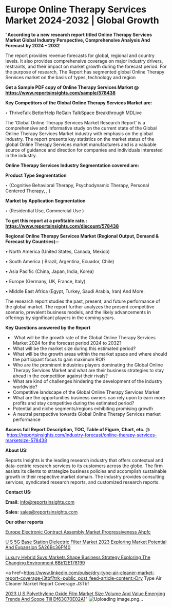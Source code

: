 # Europe Online Therapy Services Market 2024-2032 | Global Growth

"<strong>According to a new research report titled Online Therapy Services Market Global Industry Perspective, Comprehensive Analysis And Forecast by 2024 – 2032</strong>

The report provides revenue forecasts for global, regional and country levels. It also provides comprehensive coverage on major industry drivers, restraints, and their impact on market growth during the forecast period. For the purpose of research, The Report has segmented global Online Therapy Services market on the basis of types, technology and region

<strong>Get a Sample PDF copy of Online Therapy Services Market </strong><strong>@<a href=https://www.reportsinsights.com/sample/578438 style=color:#0000ff;> https://www.reportsinsights.com/sample/578438</a></strong></font>

<strong>Key Competitors of the Global Online Therapy Services Market are:</strong>

‣ ThriveTalk 
BetterHelp 
ReGain 
TalkSpace 
Breakthrough 
MDLive

The ‘Global Online Therapy Services Market Research Report’ is a comprehensive and informative study on the current state of the Global Online Therapy Services Market industry with emphasis on the global industry. The report presents key statistics on the market status of the global Online Therapy Services market manufacturers and is a valuable source of guidance and direction for companies and individuals interested in the industry.

<strong>Online Therapy Services Industry Segmentation covered are:</strong>

<strong>Product Type Segmentation</strong>

‣ (Cognitive Behavioral Therapy, Psychodynamic Therapy, Personal Centered 
Therapy, , )

<strong>Market by Application Segmentation</strong>

‣ (Residential Use, Commercial Use )

<strong>To get this report at a profitable rate.: <a href=https://www.reportsinsights.com/discount/578438 style=color:#0000ff;>https://www.reportsinsights.com/discount/578438</a></strong></font>

<strong>Regional Online Therapy Services Market (Regional Output, Demand &amp; Forecast by Countries):-</strong>

• North America (United States, Canada, Mexico)

• South America ( Brazil, Argentina, Ecuador, Chile)

• Asia Pacific (China, Japan, India, Korea)

• Europe (Germany, UK, France, Italy)

• Middle East Africa (Egypt, Turkey, Saudi Arabia, Iran) And More.

The research report studies the past, present, and future performance of the global market. The report further analyzes the present competitive scenario, prevalent business models, and the likely advancements in offerings by significant players in the coming years.

<strong>Key Questions answered by the Report</strong>
<ul>
  <li> What will be the growth rate of the Global Online Therapy Services Market 2024 for the forecast period 2024 to 2032?</li>
  <li>What will be the market size during this estimated period?</li>
  <li>What will be the growth areas within the market space and where should the participant focus to gain maximum ROI?</li>
  <li>Who are the prominent industries players dominating the Global Online Therapy Services Market and what are their business strategies to stay ahead in the competition against their rivals?</li>
  <li>What are kind of challenges hindering the development of the industry worldwide?</li>
  <li>Competitive landscape of the Global Online Therapy Services Market</li>
  <li>What are the opportunities business owners can rely upon to earn more profits and stay competitive during the estimated period?</li>
  <li>Potential and niche segments/regions exhibiting promising growth</li>
  <li>A neutral perspective towards Global Online Therapy Services market performance</li>
</ul>
<strong>Access full Report Description, TOC, Table of Figure, Chart, etc. </strong>@  <a href=https://reportsinsights.com/industry-forecast/online-therapy-services-marketsize-578438 style=color:#0000ff;>https://reportsinsights.com/industry-forecast/online-therapy-services-marketsize-578438</a></font>

<strong><strong>About US</strong>:</strong>

Reports Insights is the leading research industry that offers contextual and data-centric research services to its customers across the globe. The firm assists its clients to strategize business policies and accomplish sustainable growth in their respective market domain. The industry provides consulting services, syndicated research reports, and customized research reports.

<strong>Contact US:</strong>

<p class=""""><b>Email:</b> <a href=mailto:info@reportsinsights.com>info@reportsinsights.com</a></p>
<p class=""""><b>Sales:</b> <a href=mailto:sales@reportsinsights.com>sales@reportsinsights.com</a></p>

<strong>Our other reports</strong>

<a href=https://www.linkedin.com/pulse/europe-electronic-contract-assembly-market-progressiveness-ahpfc/>Europe Electronic Contract Assembly Market Progressiveness Ahpfc</a>

<a href=https://medium.com/@aanarkumar6/u-s-5g-base-station-dielectric-filter-market-2023-exploring-market-potential-and-expansion-5a26bc36ff40>U S 5G Base Station Dielectric Filter Market 2023 Exploring Market Potential And Expansion 5A26Bc36Ff40</a>

<a href=https://medium.com/@ruchikakadam73/luxury-hybrid-suvs-markets-shape-business-strategy-exploring-the-changing-environment-6bb12e178199>Luxury Hybrid Suvs Markets Shape Business Strategy Exploring The Changing Environment 6Bb12E178199</a>

<a href=https://www.linkedin.com/pulse/dry-type-air-cleaner-market-report-coverage-j3tbf?trk=public_post_feed-article-content>Dry Type Air Cleaner Market Report Coverage J3Tbf</a>

<a href=https://medium.com/@reportsinsights23/2023-u-s-polyethylene-oxide-film-market-size-volume-and-value-emerging-trends-and-scope-till-df63c70e02a1>2023 U S Polyethylene Oxide Film Market Size Volume And Value Emerging Trends And Scope Till Df63C70E02A1</a>"
![Uploading image.png…]()
